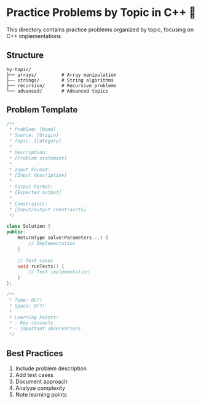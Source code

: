 # Practice Problems by Topic in C++ 🎯

This directory contains practice problems organized by topic, focusing on C++ implementations.

## Structure

```
by-topic/
├── arrays/         # Array manipulation
├── strings/        # String algorithms
├── recursion/      # Recursive problems
└── advanced/       # Advanced topics
```

## Problem Template

```cpp
/**
 * Problem: [Name]
 * Source: [Origin]
 * Topic: [Category]
 * 
 * Description:
 * [Problem statement]
 * 
 * Input Format:
 * [Input description]
 * 
 * Output Format:
 * [Expected output]
 * 
 * Constraints:
 * [Input/output constraints]
 */

class Solution {
public:
    ReturnType solve(Parameters...) {
        // Implementation
    }
    
    // Test cases
    void runTests() {
        // Test implementation
    }
};

/**
 * Time: O(?)
 * Space: O(?)
 * 
 * Learning Points:
 * - Key concepts
 * - Important observations
 */
```

## Best Practices
1. Include problem description
2. Add test cases
3. Document approach
4. Analyze complexity
5. Note learning points
